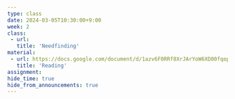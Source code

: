 ```yaml
---
type: class
date: 2024-03-05T10:30:00+9:00
week: 2
class:
 - url: 
   title: 'Needfinding'
material:
 - url: https://docs.google.com/document/d/1azv6F0RRf8XrJArYoW6XD00fqopZOC-qi6oKYiLumq8/edit#heading=h.p146idjathd7
   title: 'Reading'
assignment:
hide_time: true
hide_from_announcements: true
---
```

